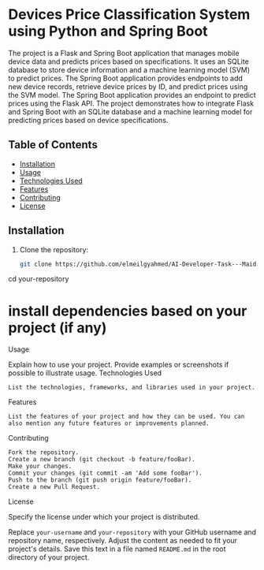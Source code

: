 # Devices Price Classification System using Python and Spring Boot

The project is a Flask and Spring Boot application that manages mobile device data and predicts prices based on specifications. It uses an SQLite database to store device information and a machine learning model (SVM) to predict prices. The Spring Boot application provides endpoints to add new device records, retrieve device prices by ID, and predict prices using the SVM model. The Spring Boot application provides an endpoint to predict prices using the Flask API. The project demonstrates how to integrate Flask and Spring Boot with an SQLite database and a machine learning model for predicting prices based on device specifications.

## Table of Contents

- [Installation](#installation)
- [Usage](#usage)
- [Technologies Used](#technologies-used)
- [Features](#features)
- [Contributing](#contributing)
- [License](#license)

## Installation

1. Clone the repository:

   ```sh
   git clone https://github.com/elmeilgyahmed/AI-Developer-Task---Maid
cd your-repository
# install dependencies based on your project (if any)
Usage

Explain how to use your project. Provide examples or screenshots if possible to illustrate usage.
Technologies Used

    List the technologies, frameworks, and libraries used in your project.

Features

    List the features of your project and how they can be used. You can also mention any future features or improvements planned.

Contributing

    Fork the repository.
    Create a new branch (git checkout -b feature/fooBar).
    Make your changes.
    Commit your changes (git commit -am 'Add some fooBar').
    Push to the branch (git push origin feature/fooBar).
    Create a new Pull Request.

License

Specify the license under which your project is distributed.

Replace `your-username` and `your-repository` with your GitHub username and repository name, respectively. Adjust the content as needed to fit your project's details. Save this text in a file named `README.md` in the root directory of your project.
